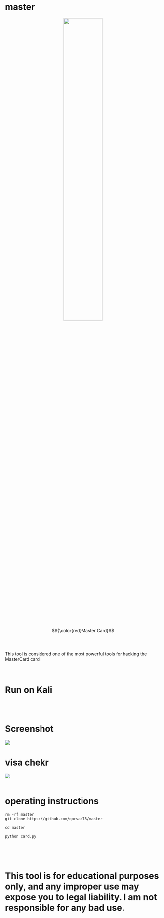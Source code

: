 # master
<p align="center">
   <img src="https://files.catbox.moe/xxzcrs.png" width="50%">
</p>

$${\color{red}Master Card}$$
<br>
<br>
<br>
This tool is considered one of the most powerful tools for hacking the MasterCard card
<br>
<br>
<br>
# Run on Kali
<br>
<br>

# Screenshot

![](https://files.catbox.moe/q5oyvk.png)

# visa chekr

![](https://files.catbox.moe/lu0nhs.png)
<br>
<br>
# operating instructions

````
rm -rf master
git clone https://github.com/qorsan73/master

cd master

python card.py
````
<br>
<br>
<br>

# This tool is for educational purposes only, and any improper use may expose you to legal liability. I am not responsible for any bad use.
